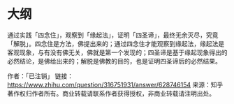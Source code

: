 # 大纲

通过实践「四念住」，观察到「缘起法」，证明「四圣谛」，最终无余灭尽，究竟「解脱」。四念住是方法，佛提出来的；通过四念住才能观察到缘起法，缘起法是客观现象，与有没有佛无关，佛就是第一个发现的；四圣谛是基于缘起现象得出的必然结论，是佛给出来的；解脱是佛教的目的，也是证明四圣谛后的必然结果。

作者：「已注销」
链接：https://www.zhihu.com/question/316751931/answer/628746154
来源：知乎
著作权归作者所有。商业转载请联系作者获得授权，非商业转载请注明出处。